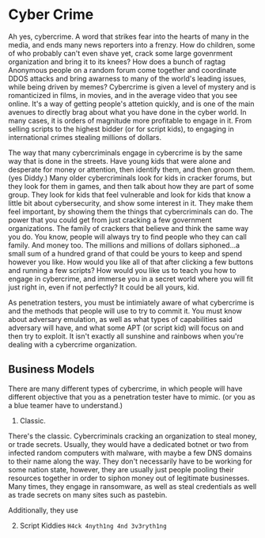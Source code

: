 # Cyber Crime 

Ah yes, cybercrime. A word that strikes fear into the hearts of many in the media, and ends many news reporters into a frenzy. How do children, some of who probably can't even shave yet, crack some large govenrment organization and bring it to its knees? How does a bunch of ragtag Anonymous people on a random forum come together and coordinate DDOS attacks and bring awarness to many of the world's leading issues, while being driven by memes? Cybercrime is given a level of mystery and is romanticized in films, in movies, and in the average video that you see online. It's a way of getting people's attetion quickly, and is one of the main avenues to directly brag about what you have done in the cyber world. In many cases, it is orders of magnitude more profitable to engage in it. From selling scripts to the highest bidder (or for script kids), to engaging in international crimes stealing millions of dollars. 

The way that many cybercriminals engage in cybercrime is by the same way that is done in the streets. Have young kids that were alone and desperate for money or attention, then identify them, and then groom them.  (yes Diddy.) Many older cybercriminals look for kids in cracker forums, but they look for them in games, and then talk about how they are part of some group. They look for kids that feel vulnerable and look for kids that know a little bit about cybersecurity, and show some interest in it. They make them feel important, by showing them the things that cybercriminals can do. The power that you could get from just cracking a few government organizations. The family of crackers that believe and think the same way you do. You know, people will always try to find people who they can call family. And money too. The millions and millions of dollars siphoned...a small sum of a hundred grand of that could be yours to keep and spend however you like. How would you like all of that after clicking a few buttons and running a few scripts? How would you like us to teach you how to engage in cybercrime, and immerse you in a secret world where you will fit just right in, even if not perfectly? It could be all yours, kid. 

As penetration testers, you must be intimiately aware of what cybercrime is and the methods that people will use to try to commit it. You must know about adversary emulation, as well as what types of capabilities said adversary will have, and what some APT (or script kid) will focus on and then try to exploit. It isn't exactly all sunshine and rainbows when you're dealing with a cybercrime organization.

## Business Models

There are many different types of cybercrime, in which people will have different objective that you as a penetration tester have to mimic. (or you as a blue teamer have to understand.)

1. Classic.

There's the classic. Cybercriminals cracking an organization to steal money, or trade secrets. Usually, they would have a dedicated botnet or two from infected random computers with malware, with maybe a few DNS domains to their name along the way. They don't necessarily have to be working for some nation state, however, they are usually just people pooling their resources together in order to siphon money out of legitimate businesses. Many times, they engage in ransomware, as well as steal credentials as well as trade secrets on many sites such as pastebin. 

Additionally, they use 

2. Script Kiddies
`H4ck 4nyth1ng 4nd 3v3ryth1ng` 
